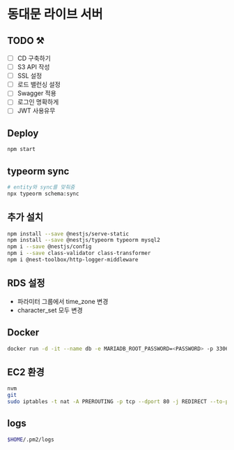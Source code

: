 # 동대문 라이브 서버

## TODO ⚒

- [ ] CD 구축하기
- [ ] S3 API 작성
- [ ] SSL 설정
- [ ] 로드 밸런싱 설정
- [ ] Swagger 적용
- [ ] 로그인 명확하게
- [ ] JWT 사용유무

## Deploy

```bash
npm start
```

## typeorm sync

```bash
# entity와 sync를 맞춰줌
npx typeorm schema:sync
```

## 추가 설치

```bash
npm install --save @nestjs/serve-static
npm install --save @nestjs/typeorm typeorm mysql2
npm i --save @nestjs/config
npm i --save class-validator class-transformer
npm i @nest-toolbox/http-logger-middleware
```

## RDS 설정

- 파라미터 그룹에서 time_zone 변경
- character_set 모두 변경

## Docker

```bash
docker run -d -it --name db -e MARIADB_ROOT_PASSWORD=<PASSWORD> -p 3306:3306 -v maria_volume:/var/lib/mysql mariadb
```

## EC2 환경

```bash
nvm
git
sudo iptables -t nat -A PREROUTING -p tcp --dport 80 -j REDIRECT --to-port 3000
```

## logs

```bash
$HOME/.pm2/logs
```
